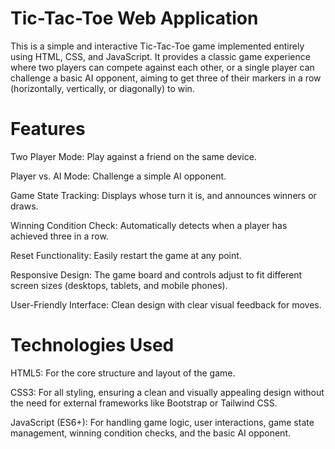 # Tic-Tac-Toe Web Application
This is a simple and interactive Tic-Tac-Toe game implemented entirely using HTML, CSS, and JavaScript. It provides a classic game experience where two players can compete against each other, or a single player can challenge a basic AI opponent, aiming to get three of their markers in a row (horizontally, vertically, or diagonally) to win.

# Features
Two Player Mode: Play against a friend on the same device.

Player vs. AI Mode: Challenge a simple AI opponent.

Game State Tracking: Displays whose turn it is, and announces winners or draws.

Winning Condition Check: Automatically detects when a player has achieved three in a row.

Reset Functionality: Easily restart the game at any point.

Responsive Design: The game board and controls adjust to fit different screen sizes (desktops, tablets, and mobile phones).

User-Friendly Interface: Clean design with clear visual feedback for moves.

# Technologies Used
HTML5: For the core structure and layout of the game.

CSS3: For all styling, ensuring a clean and visually appealing design without the need for external frameworks like Bootstrap or Tailwind CSS.

JavaScript (ES6+): For handling game logic, user interactions, game state management, winning condition checks, and the basic AI opponent.
